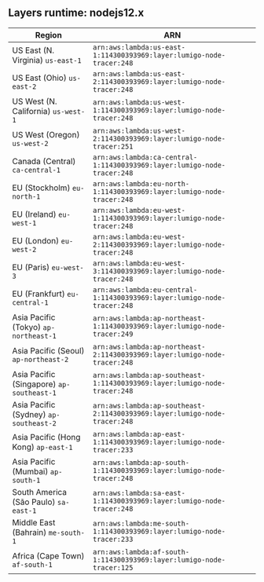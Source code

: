 Layers runtime: nodejs12.x
----
| Region | ARN |
| --- | --- |
|US East (N. Virginia)  `us-east-1`|`arn:aws:lambda:us-east-1:114300393969:layer:lumigo-node-tracer:248`|
|US East (Ohio)  `us-east-2`|`arn:aws:lambda:us-east-2:114300393969:layer:lumigo-node-tracer:248`|
|US West (N. California)  `us-west-1`|`arn:aws:lambda:us-west-1:114300393969:layer:lumigo-node-tracer:248`|
|US West (Oregon)  `us-west-2`|`arn:aws:lambda:us-west-2:114300393969:layer:lumigo-node-tracer:251`|
|Canada (Central)  `ca-central-1`|`arn:aws:lambda:ca-central-1:114300393969:layer:lumigo-node-tracer:248`|
|EU (Stockholm)  `eu-north-1`|`arn:aws:lambda:eu-north-1:114300393969:layer:lumigo-node-tracer:248`|
|EU (Ireland)  `eu-west-1`|`arn:aws:lambda:eu-west-1:114300393969:layer:lumigo-node-tracer:248`|
|EU (London)  `eu-west-2`|`arn:aws:lambda:eu-west-2:114300393969:layer:lumigo-node-tracer:248`|
|EU (Paris)  `eu-west-3`|`arn:aws:lambda:eu-west-3:114300393969:layer:lumigo-node-tracer:248`|
|EU (Frankfurt)  `eu-central-1`|`arn:aws:lambda:eu-central-1:114300393969:layer:lumigo-node-tracer:248`|
|Asia Pacific (Tokyo)  `ap-northeast-1`|`arn:aws:lambda:ap-northeast-1:114300393969:layer:lumigo-node-tracer:249`|
|Asia Pacific (Seoul)  `ap-northeast-2`|`arn:aws:lambda:ap-northeast-2:114300393969:layer:lumigo-node-tracer:248`|
|Asia Pacific (Singapore)  `ap-southeast-1`|`arn:aws:lambda:ap-southeast-1:114300393969:layer:lumigo-node-tracer:248`|
|Asia Pacific (Sydney)  `ap-southeast-2`|`arn:aws:lambda:ap-southeast-2:114300393969:layer:lumigo-node-tracer:248`|
|Asia Pacific (Hong Kong)  `ap-east-1`|`arn:aws:lambda:ap-east-1:114300393969:layer:lumigo-node-tracer:233`|
|Asia Pacific (Mumbai)  `ap-south-1`|`arn:aws:lambda:ap-south-1:114300393969:layer:lumigo-node-tracer:248`|
|South America (São Paulo)  `sa-east-1`|`arn:aws:lambda:sa-east-1:114300393969:layer:lumigo-node-tracer:248`|
|Middle East (Bahrain)  `me-south-1`|`arn:aws:lambda:me-south-1:114300393969:layer:lumigo-node-tracer:233`|
|Africa (Cape Town)  `af-south-1`|`arn:aws:lambda:af-south-1:114300393969:layer:lumigo-node-tracer:125`|
